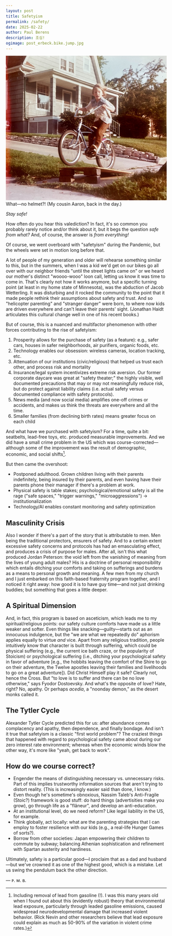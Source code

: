 ```yaml
---
layout: post
title: Safetyism
permalink: /safety/
date: 2025-02-22
author: Paul Berens
description: 조심!
ogimage: post_erbeck.bike.jump.jpg
---
```

![Cousin bike jump](/assets/og/post_erbeck.bike.jump.jpg)
<span class="muted small">What—no helmet?! (My cousin Aaron, back in the day.)</span>

*Stay safe!*

How often do you hear this valediction? In fact, it's so common you probably rarely notice and/or think about it, but it begs the question *safe from what?* And, of course, the answer is *from everything!*

Of course, we went overboard with "safetyism" during the Pandemic, but the wheels were set in motion long before that.

A lot of people of my generation and older will rehearse something similar to this, but in the summers, when I was a kid we'd get on our bikes go all over with our neighbor friends "until the street lights came on" or we heard our mother's distinct "woooo-wooo" loon call, letting us know it was time to come in. That's clearly not how it works anymore, but a specific turning point (at least in my home state of Minnesota), was the abduction of Jacob Wetterling. It was disturbing and it rocked the community to the point that it made people rethink their assumptions about safety and trust. And so "helicopter parenting" and "stranger danger" were born, to where now kids are driven everywhere and can't leave their parents' sight. (Jonathan Haidt articulates this cultural change well in one of his recent books.)

But of course, this is a nuanced and multifactor phenomenon with other forces contributing to the rise of safetyism:
1. Prosperity allows for the purchase of safety (as a feature): e.g., safer cars, houses in safer neighborhoods, air purifiers, organic foods, etc. 
2. Technology enables our obsession: wireless cameras, location tracking, etc.
3. Attenuation of our institutions (civic/religious) that helped us trust each other, and process risk and mortality
4. Insurance/legal system incentivizes extreme risk aversion. Our former corporate daycare was great at "safety theater;" the highly visible, well documented precautions that may or may not meaningfully reduce risk, but do protect against liability claims (i.e. actual safety versus documented compliance with safety protocols).
5. News media (and now social media) amplifies one-off crimes or accidents, and makes us think the threats are everywhere and all the time.
6. Smaller families (from declining birth rates) means greater focus on each child

And what have we purchased with safetyism? For a time, quite a bit: seatbelts, lead-free toys, etc. produced measurable improvements. And we did have a small crime problem in the US which was course-corrected—although some of the improvement was the result of demographic, economic, and social shifts[^1].

[^1]: Including removal of lead from gasoline (!). I was this many years old when I found out about this (evidently robust) theory that environmental lead exposure, particularly through leaded gasoline emissions, caused widespread neurodevelopmental damage that increased violent behavior. (Rick Nevin and other researchers believe that lead exposure could explain as much as 50-90% of the variation in violent crime rates.) 

But then came the overshoot:
- Postponed adulthood. Grown children living with their parents indefinitely, being insured by their parents, and even having have their parents phone their manager if there's a problem at work.
- Physical safety is table stakes; psychological/emotional safety is all the rage ("safe spaces," "trigger warnings," "microaggressions") → institutionalization
- Technology/AI enables constant monitoring and safety optimization

## Masculinity Crisis

Also I wonder if there's a part of the story that is attributable to men. Men being the traditional protectors, ensurers of safety. And to a certain extent excessive safety concerns and protocols has had an emasculating effect, and produces a crisis of purpose for males. After all, isn't this what produced Jordan Peterson: the void left from the vanishing of meaning from the lives of young adult males? His is a doctrine of personal responsibility which entails ditching your comforts and taking on sufferings and burdens as a means to personal growth and meaning. A few men from my church and I just embarked on this faith-based fraternity program together, and I noticed it right away: how good it is to have guy time—and not just drinking buddies; but something that goes a little deeper.

## A Spiritual Dimension

And, in fact, this program is based on asceticism, which leads me to my spiritual/religious points: our safety culture comforts have made us a little weaker and softer. Even things like snacking—guilty—starts out as an innocuous indulgence, but the "we are what we repeatedly do" aphorism applies equally to virtue *and* vice. Apart from any religious tradition, people intuitively know that character is built through suffering, which could be physical suffering (e.g., the current ice bath craze, or the popularity of Stoicism) or psychological suffering (i.e., ditching your psychological safety in favor of adventure [e.g., the hobbits leaving the comfort of the Shire to go on their adventure, the Twelve apostles leaving their families and livelihoods to go on a great adventure]). Did Christ Himself play it safe? Clearly not, hence the Cross. But "to love is to suffer and there can be no love otherwise," says Fyodor Dostoevsky. And what's the opposite of love? Hate, right? No, apathy. Or perhaps *acedia*, a "noonday demon," as the desert monks called it.

## The Tytler Cycle

Alexander Tytler Cycle predicted this for us: after abundance comes complacency and apathy, then dependence, and finally bondage. And isn't it true that safetyism is a classic "first world problem"? The craziest things that happened with regard to psychological safety came about during our zero interest rate environment; whereas when the economic winds blow the other way, it's more like "yeah, get back to work".

## How do we course correct?
- Engender the means of distinguishing necessary vs. unnecessary risks. Part of this implies trustworthy information sources that aren't trying to distort reality. (This is increasingly easier said than done, I know.)
- Even though he's sometime's obnoxious, Nassim Taleb's Anti-Fragile (Stoic?) framework is good stuff: do hard things (advertisities make you grow), go through life as a "flâneur", and develop an anti-education.
- At an institutional level, do we need reform? Like legal liability in the US, for example.
- Think globally, act locally: what are the parenting strategies that I can employ to foster resilience with our kids (e.g., a real-life Hunger Games of sorts?).
- Borrow from other societies: Japan empowering their children to commute by subway; balancing Athenian sophistication and refinement with Spartan austerity and hardiness.

Ultimately, safety is a particular good—I proclaim that as a dad and husband—but we've crowned it as one of the highest good, which is a mistake. Let us swing the pendulum back the other direction. 

— ᴘ. ᴍ. ʙ.